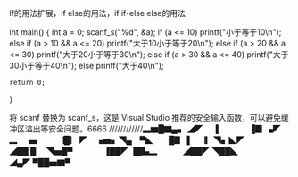 lf的用法扩展，if else的用法，if if-else else的用法


int main()
{
	int a = 0;
	scanf_s("%d", &a);
	if (a <= 10)
		printf("小于等于10\n");
	else if (a > 10 && a <= 20)
		printf("大于10小于等于20\n");
	else if (a > 20 && a <= 30)
		printf("大于20小于等于30\n");
	else if (a > 30 && a <= 40)
		printf("大于30小于等于40\n");
	else
		printf("大于40\n");

	return 0;
}


将 scanf 替换为 scanf_s，这是 Visual Studio 推荐的安全输入函数，可以避免缓冲区溢出等安全问题。6666
////////////▃▆█▇▄▖
      ◢◤　 ▐　　　　▐▉
  ▗◤　　　▂　▗▖　　▕█▎
 ◤　▗▅▖◥▄　▀◣　　█▊
▐　▕▎◥▖◣◤　　　　◢██
█ 　◥▅█▀　　　　▐██◤
▐█▙▂　　　    ◢██◤
◥██◣　　　　◢▄◤
       ▀██▅▇▀